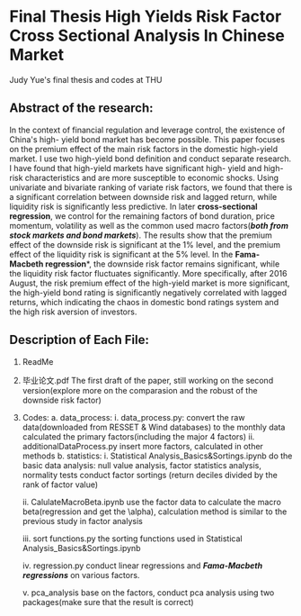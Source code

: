 # Final Thesis High Yields Risk Factor Cross Sectional Analysis In Chinese Market
Judy Yue's final thesis and codes at THU

## Abstract of the research:   
  In the context of financial regulation and leverage control, the existence of China's high- yield bond market has become possible. This paper focuses on the premium effect of the main risk factors in the domestic high-yield market. I use two high-yield bond definition and conduct separate research. I have found that high-yield markets have significant high- yield and high-risk characteristics and are more susceptible to economic shocks. Using univariate and bivariate ranking of variate risk factors, we found that there is a significant correlation between downside risk and lagged return, while liquidity risk is significantly less predictive. In later **cross-sectional regression**, we control for the remaining factors of bond duration, price momentum, volatility as well as the common used macro factors(***both from stock markets and bond markets***). The results show that the premium effect of the downside risk is significant at the 1% level, and the premium effect of the liquidity risk is significant at the 5% level. In the **Fama-Macbeth regression***, the downside risk factor remains significant, while the liquidity risk factor fluctuates significantly. More specifically, after 2016 August, the risk premium effect of the high-yield market is more significant, the high-yield bond rating is significantly negatively correlated with lagged returns, which indicating the chaos in domestic bond ratings system and the high risk aversion of investors. 
   
   
## Description of Each File: 
 
1. ReadMe
2. 毕业论文.pdf
   The first draft of the paper, still working on the second version(explore more on the comparasion and the robust of the downside risk factor)
3. Codes: 
   a. data_process: 
      i. data_process.py: 
      convert the raw data(downloaded from RESSET & Wind databases) to the monthly data
      calculated the primary factors(including the major 4 factors)
      ii. additionalDataProcess.py
      insert more factors, calculated in other methods
    b. statistics: 
      i. Statistical Analysis_Basics&Sortings.ipynb
          do the basic data analysis: null value analysis, factor statistics analysis, normality tests
          conduct factor sortings  (return deciles divided by the rank of factor value)
          
      ii. CalulateMacroBeta.ipynb
          use the factor data to calculate the macro beta(regression and get the \alpha), calculation method is similar to the previous study in factor analysis
          
      iii. sort functions.py
          the sorting functions used in Statistical Analysis_Basics&Sortings.ipynb
          
      iv. regression.py
          conduct linear regressions and ***Fama-Macbeth regressions*** on various factors. 
       
      v. pca_analysis
          base on the factors, conduct pca analysis using two packages(make sure that the result is correct)
      
          
